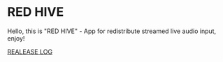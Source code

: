 # RED HIVE
Hello, this is "RED HIVE" - App for redistribute streamed live audio input, enjoy!

[REALEASE LOG](../master/realease-log.md)

